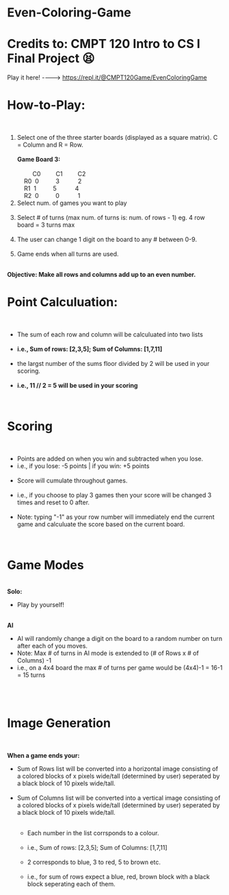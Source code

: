 # Even-Coloring-Game 

# Credits to: CMPT 120 Intro to CS I Final Project 😫
Play it here! ----> https://repl.it/@CMPT120Game/EvenColoringGame


# How-to-Play: 

<br> 
<ol>
<li> Select one of the three starter boards (displayed as a square matrix). C = Column and R = Row.
<br><br>
 <b> Game Board 3: </b>
<br>
 <br>&nbsp;&nbsp;&nbsp;&nbsp;&nbsp;&nbsp;&nbsp;&nbsp;&nbsp;C0 &nbsp;&nbsp;&nbsp;&nbsp;&nbsp;&nbsp;&nbsp;&nbsp;C1 &nbsp;&nbsp;&nbsp;&nbsp;&nbsp;&nbsp;&nbsp;           C2 <br> 
&nbsp;&nbsp;&nbsp;&nbsp;R0&nbsp; 0 &nbsp;&nbsp;&nbsp;&nbsp;&nbsp;&nbsp;&nbsp;&nbsp; 3 &nbsp;&nbsp;&nbsp;&nbsp;&nbsp;&nbsp;&nbsp;&nbsp;&nbsp; 2 <br>
&nbsp;&nbsp;&nbsp;&nbsp;R1&nbsp; 1 &nbsp;&nbsp;&nbsp;&nbsp;&nbsp;&nbsp;&nbsp;&nbsp; 5 &nbsp;&nbsp;&nbsp;&nbsp;&nbsp;&nbsp;&nbsp;&nbsp;&nbsp; 4 <br>
&nbsp;&nbsp;&nbsp;&nbsp;R2&nbsp; 0 &nbsp;&nbsp;&nbsp;&nbsp;&nbsp;&nbsp;&nbsp;&nbsp; 0 &nbsp;&nbsp;&nbsp;&nbsp;&nbsp;&nbsp;&nbsp;&nbsp;&nbsp; 1 <br> 
</li>
<li> Select num. of games you want to play </li> 
<br>
<li> Select # of turns (max num. of turns is: num. of rows - 1) eg. 4 row board = 3 turns max </li>
<br>
<li> The user can change 1 digit on the board to any # between 0-9. </li>
<br>
<li> Game ends when all turns are used. </li>
<br>
 </ol> 
<b> Objective: Make all rows and columns add up to an even number. </b> 
<br> 

# Point Calculuation: 
<br>
<ul>
 <li> The sum of each row and column will be calculuated into two lists </li>
<br>
 <li><b> i.e., Sum of rows: [2,3,5]; Sum of Columns: [1,7,11] </b> </li> 
<br>
 <li> the largst number of the sums floor divided by 2 will be used in your scoring. </li> 
<br>
 <li><b> i.e., 11 // 2 = 5 will be used in your scoring </b> </li>
</ul>
<br>

# Scoring
<br>
<ul>
 <li>  Points are added on when you win and subtracted when you lose. </li>
 <li> i.e., if you lose: -5 points | if you win: +5 points </li> 
<br>
 <li> Score will cumulate throughout games. </li>
<br>
<li> i.e., if you choose to play 3 games then your score will be changed 3 times and reset to 0 after. </li>
<br>
<li> Note: typing "-1" as your row number will immediately end the current game and calculuate the score based on the current board. </li> 
</ul> 
<br>

# Game Modes
<br>
<b> Solo: </b>
<ul>
 <li> Play by yourself! </li>
</ul>
<br> 
<b> AI </b>
<ul>
 <li> AI will randomly change a digit on the board to a random number on turn after each of you moves. </li>
 <li> Note: Max # of turns in AI mode is extended to (# of Rows x # of Columns) -1 </li>
 <li>i.e., on a 4x4 board the max # of turns per game would be (4x4)-1 = 16-1 = 15 turns </li>
</ul>
<br><br>


# Image Generation
<br>

<b> When a game ends your: </b>
<br>
<ul>
<li> Sum of Rows list will be converted into a horizontal image consisting of a colored blocks of x pixels wide/tall (determined by user) seperated by a black block of 10 pixels wide/tall. </li>
<br> 
<li> Sum of Columns list will be converted into a vertical image consisting of a colored blocks of x pixels wide/tall (determined by user) seperated by a black block of 10 pixels wide/tall. </li>
<br>
<ul>
 <li> Each number in the list corrsponds to a colour. </li>
<br>
 <li> i.e., Sum of rows: [2,3,5]; Sum of Columns: [1,7,11] </li>
<br>
 <li> 2 corresponds to blue, 3 to red, 5 to brown etc. </li>
<br>
<li> i.e., for sum of rows expect a blue, red, brown block with a black block seperating each of them. </li>



